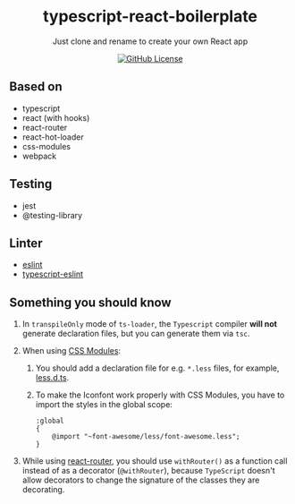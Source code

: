 <h1 align="center">typescript-react-boilerplate</h1>
<p align="center">Just clone and rename to create your own React app</p>
<p align="center">
    <a href="https://github.com/nonoroazoro/typescript-react-boilerplate/blob/master/LICENSE">
        <img src="https://img.shields.io/github/license/nonoroazoro/typescript-react-boilerplate.svg" alt="GitHub License" />
    </a>
</p>

## Based on

- typescript
- react (with hooks)
- react-router
- react-hot-loader
- css-modules
- webpack


## Testing

- jest
- @testing-library


## Linter

- [eslint](https://eslint.org/)
- [typescript-eslint](https://github.com/typescript-eslint/typescript-eslint)


## Something you should know

1. In `transpileOnly` mode of `ts-loader`, the `Typescript` compiler **will not** generate declaration files, but you can generate them via `tsc`.

1. When using [CSS Modules](https://github.com/css-modules/css-modules):

    1. You should add a declaration file for e.g. `*.less` files, for example, [less.d.ts](./src/typings/less.d.ts).

    1. To make the Iconfont work properly with CSS Modules, you have to import the styles in the global scope:

        ```less
        :global
        {
            @import "~font-awesome/less/font-awesome.less";
        }
        ```

1. While using [react-router](https://github.com/ReactTraining/react-router/tree/master/packages/react-router-dom), you should use `withRouter()` as a function call instead of as a decorator (`@withRouter`), because `TypeScript` doesn't allow decorators to change the signature of the classes they are decorating.
